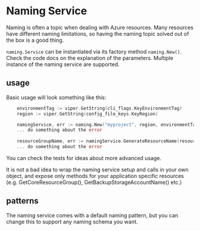 # Naming Service

Naming is often a topic when dealing with Azure resources. Many resources have different naming limitations, so having the 
naming topic solved out of the box is a good thing. 

`naming.Service` can be instantiated via its factory method `naming.New()`. Check the code docs on the explanation of the
parameters. Multiple instance of the naming service are supported. 

## usage

Basic usage will look something like this:

```go
	environmentTag := viper.GetString(cli_flags.KeyEnvironmentTag)
	region := viper.GetString(config_file_keys.KeyRegion)

	namingService, err := naming.New("myproject", region, environmentTag, "myservice")
    ... do something about the error
	
	resourceGroupName, err := namingService.GenerateResourceName(resources.ResourceGroup, "")
    ... do something about the error
```

You can check the tests for ideas about more advanced usage.

It is not a bad idea to wrap the naming service setup and calls in your own object, and expose only methods for your 
application specific resources (e.g. GetCoreResourceGroup(), GetBackupStorageAccountName() etc.)

## patterns

The naming service comes with a default naming pattern, but you can change this to support any naming schema you want. 